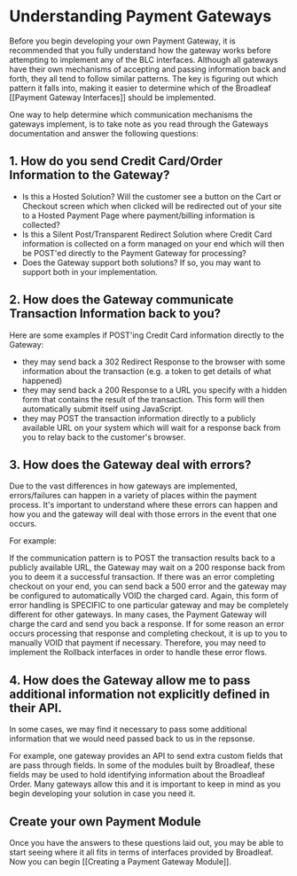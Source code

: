 # Understanding Payment Gateways

Before you begin developing your own Payment Gateway, it is recommended that you fully understand how the gateway works before attempting to implement
any of the BLC interfaces. Although all gateways have their own mechanisms of accepting and passing information back and forth, they all tend to follow similar patterns. The key is figuring out which pattern it falls into, making it easier to determine which of the Broadleaf [[Payment Gateway Interfaces]] should be implemented.

One way to help determine which communication mechanisms the gateways implement, is to take note as you read through
the Gateways documentation and answer the following questions:

## 1. How do you send Credit Card/Order Information to the Gateway?

- Is this a Hosted Solution? Will the customer see a button on the Cart or Checkout screen which when clicked will be
redirected out of your site to a Hosted Payment Page where payment/billing information is collected?
- Is this a Silent Post/Transparent Redirect Solution where Credit Card information is collected on a form managed on
your end which will then be POST'ed directly to the Payment Gateway for processing?
- Does the Gateway support both solutions? If so, you may want to support both in your implementation.

## 2. How does the Gateway communicate Transaction Information back to you?

Here are some examples if POST'ing Credit Card information directly to the Gateway:

- they may send back a 302 Redirect Response to the browser
with some information about the transaction (e.g. a token to get details of what happened)
- they may send back a 200 Response to a URL you specify 
with a hidden form that contains the result of the transaction. This form will then automatically submit itself using JavaScript.
- they may POST the transaction information directly to a publicly available URL on your system which will wait for a response back from you to relay back to the customer's browser.

## 3. How does the Gateway deal with errors?

Due to the vast differences in how gateways are implemented, errors/failures can happen in a variety of places within the payment process. It's important to understand where these errors can happen and how you and the gateway will deal with those errors in the event that one occurs.

For example: 

If the communication pattern is to POST the transaction results back to a publicly available URL, the Gateway may wait on a 200 response back from you to deem it a successful transaction. If there was an error completing checkout on your end, you can send back a 500 error and the gateway may be configured to automatically VOID the charged card. Again, this form of error handling is SPECIFIC to one particular gateway and may be completely different for other gateways. In many
cases, the Payment Gateway will charge the card and send you back a response. If for some reason an error occurs processing that response and completing checkout, it is up to you to manually VOID that payment if necessary. Therefore, you may need to implement the Rollback interfaces in order to handle these error flows.


## 4. How does the Gateway allow me to pass additional information not explicitly defined in their API.

In some cases, we may find it necessary to pass some additional information that we would need passed back to us in the repsonse. 

For example, one gateway provides an API to send extra custom fields that are pass through fields. In some of the modules built by Broadleaf, these fields may be used to hold identifying information about the Broadleaf Order. Many gateways allow this and it is important to keep in mind as you begin developing your solution in case you need it.


## Create your own Payment Module

Once you have the answers to these questions laid out, you may be able to start seeing where it all fits in terms of interfaces provided by Broadleaf.
Now you can begin [[Creating a Payment Gateway Module]].
